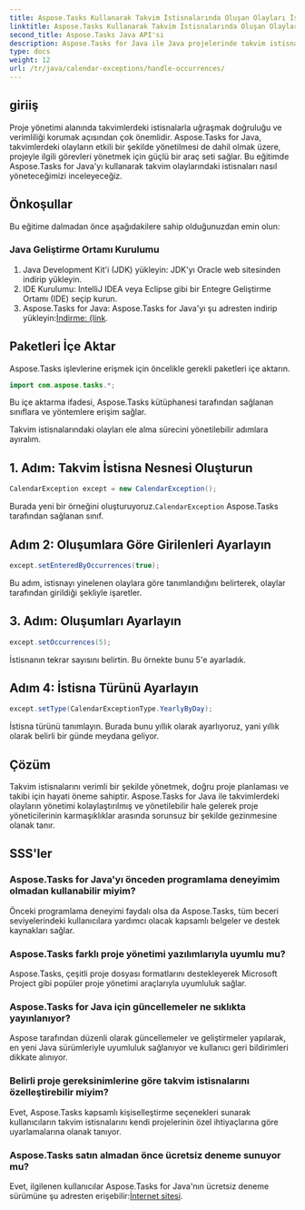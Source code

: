 ```yaml
---
title: Aspose.Tasks Kullanarak Takvim İstisnalarında Oluşan Olayları İşleyin
linktitle: Aspose.Tasks Kullanarak Takvim İstisnalarında Oluşan Olayları İşleyin
second_title: Aspose.Tasks Java API'si
description: Aspose.Tasks for Java ile Java projelerinde takvim istisnalarını etkili bir şekilde nasıl ele alacağınızı öğrenin. Proje yönetimi sürecinizi şimdi kolaylaştırın.
type: docs
weight: 12
url: /tr/java/calendar-exceptions/handle-occurrences/
---
```

## giriiş
Proje yönetimi alanında takvimlerdeki istisnalarla uğraşmak doğruluğu ve verimliliği korumak açısından çok önemlidir. Aspose.Tasks for Java, takvimlerdeki olayların etkili bir şekilde yönetilmesi de dahil olmak üzere, projeyle ilgili görevleri yönetmek için güçlü bir araç seti sağlar. Bu eğitimde Aspose.Tasks for Java'yı kullanarak takvim olaylarındaki istisnaları nasıl yöneteceğimizi inceleyeceğiz.
## Önkoşullar
Bu eğitime dalmadan önce aşağıdakilere sahip olduğunuzdan emin olun:
### Java Geliştirme Ortamı Kurulumu
1. Java Development Kit'i (JDK) yükleyin: JDK'yı Oracle web sitesinden indirip yükleyin.
2. IDE Kurulumu: IntelliJ IDEA veya Eclipse gibi bir Entegre Geliştirme Ortamı (IDE) seçip kurun.
3.  Aspose.Tasks for Java: Aspose.Tasks for Java'yı şu adresten indirip yükleyin:[İndirme: {link](https://releases.aspose.com/tasks/java/).

## Paketleri İçe Aktar
Aspose.Tasks işlevlerine erişmek için öncelikle gerekli paketleri içe aktarın.

```java
import com.aspose.tasks.*;
```
Bu içe aktarma ifadesi, Aspose.Tasks kütüphanesi tarafından sağlanan sınıflara ve yöntemlere erişim sağlar.

Takvim istisnalarındaki olayları ele alma sürecini yönetilebilir adımlara ayıralım.
## 1. Adım: Takvim İstisna Nesnesi Oluşturun
```java
CalendarException except = new CalendarException();
```
 Burada yeni bir örneğini oluşturuyoruz.`CalendarException` Aspose.Tasks tarafından sağlanan sınıf.
## Adım 2: Oluşumlara Göre Girilenleri Ayarlayın
```java
except.setEnteredByOccurrences(true);
```
Bu adım, istisnayı yinelenen olaylara göre tanımlandığını belirterek, olaylar tarafından girildiği şekliyle işaretler.
## 3. Adım: Oluşumları Ayarlayın
```java
except.setOccurrences(5);
```
İstisnanın tekrar sayısını belirtin. Bu örnekte bunu 5'e ayarladık.
## Adım 4: İstisna Türünü Ayarlayın
```java
except.setType(CalendarExceptionType.YearlyByDay);
```
İstisna türünü tanımlayın. Burada bunu yıllık olarak ayarlıyoruz, yani yıllık olarak belirli bir günde meydana geliyor.

## Çözüm
Takvim istisnalarını verimli bir şekilde yönetmek, doğru proje planlaması ve takibi için hayati öneme sahiptir. Aspose.Tasks for Java ile takvimlerdeki olayların yönetimi kolaylaştırılmış ve yönetilebilir hale gelerek proje yöneticilerinin karmaşıklıklar arasında sorunsuz bir şekilde gezinmesine olanak tanır.
## SSS'ler
### Aspose.Tasks for Java'yı önceden programlama deneyimim olmadan kullanabilir miyim?
Önceki programlama deneyimi faydalı olsa da Aspose.Tasks, tüm beceri seviyelerindeki kullanıcılara yardımcı olacak kapsamlı belgeler ve destek kaynakları sağlar.
### Aspose.Tasks farklı proje yönetimi yazılımlarıyla uyumlu mu?
Aspose.Tasks, çeşitli proje dosyası formatlarını destekleyerek Microsoft Project gibi popüler proje yönetimi araçlarıyla uyumluluk sağlar.
### Aspose.Tasks for Java için güncellemeler ne sıklıkta yayınlanıyor?
Aspose tarafından düzenli olarak güncellemeler ve geliştirmeler yapılarak, en yeni Java sürümleriyle uyumluluk sağlanıyor ve kullanıcı geri bildirimleri dikkate alınıyor.
### Belirli proje gereksinimlerine göre takvim istisnalarını özelleştirebilir miyim?
Evet, Aspose.Tasks kapsamlı kişiselleştirme seçenekleri sunarak kullanıcıların takvim istisnalarını kendi projelerinin özel ihtiyaçlarına göre uyarlamalarına olanak tanıyor.
### Aspose.Tasks satın almadan önce ücretsiz deneme sunuyor mu?
 Evet, ilgilenen kullanıcılar Aspose.Tasks for Java'nın ücretsiz deneme sürümüne şu adresten erişebilir:[İnternet sitesi](https://releases.aspose.com/).